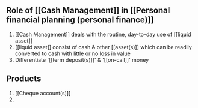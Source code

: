 

## Role of [[Cash Management]] in [[Personal financial planning (personal finance)]]
1. [[Cash Management]] deals with the routine, day-to-day use of [[liquid asset]]
2. [[liquid asset]] consist of cash & other [[asset(s)]] which can be readily converted to cash with little or no loss in value
3. Differentiate '[[term deposit(s)]]' & '[[on-call]]' money

## Products
1. [[Cheque account(s)]]
2. 